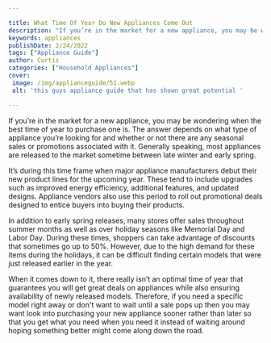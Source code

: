 ```yaml
---

title: What Time Of Year Do New Appliances Come Out
description: "If you’re in the market for a new appliance, you may be wondering when the best time of year to purchase one is. The answer depend...read now to learn more"
keywords: appliances
publishDate: 2/24/2022
tags: ["Appliance Guide"]
author: Curtis
categories: ["Household Appliances"]
cover: 
 image: /img/applianceguide/51.webp
 alt: 'this guys appliance guide that has shown great potential '

---
```


If you’re in the market for a new appliance, you may be wondering when the best time of year to purchase one is. The answer depends on what type of appliance you’re looking for and whether or not there are any seasonal sales or promotions associated with it. Generally speaking, most appliances are released to the market sometime between late winter and early spring.

It’s during this time frame when major appliance manufacturers debut their new product lines for the upcoming year. These tend to include upgrades such as improved energy efficiency, additional features, and updated designs. Appliance vendors also use this period to roll out promotional deals designed to entice buyers into buying their products.

In addition to early spring releases, many stores offer sales throughout summer months as well as over holiday seasons like Memorial Day and Labor Day. During these times, shoppers can take advantage of discounts that sometimes go up to 50%. However, due to the high demand for these items during the holidays, it can be difficult finding certain models that were just released earlier in the year.

When it comes down to it, there really isn’t an optimal time of year that guarantees you will get great deals on appliances while also ensuring availability of newly released models. Therefore, if you need a specific model right away or don't want to wait until a sale pops up then you may want look into purchasing your new appliance sooner rather than later so that you get what you need when you need it instead of waiting around hoping something better might come along down the road.
